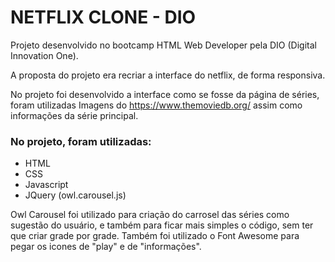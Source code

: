 # NETFLIX CLONE - DIO

Projeto desenvolvido no bootcamp HTML Web Developer
pela DIO (Digital Innovation One).

A proposta do projeto era recriar a interface do netflix,
de forma responsiva.

No projeto foi desenvolvido a interface como se fosse da página de séries,
foram utilizadas Imagens do https://www.themoviedb.org/ assim como informações da série principal.

### No projeto, foram utilizadas:
- HTML
- CSS
- Javascript
- JQuery (owl.carousel.js)

Owl Carousel foi utilizado para criação do carrosel das séries como sugestão do usuário,
e também para ficar mais simples o código, sem ter que criar grade por grade.
Também foi utilizado o Font Awesome para pegar os icones de "play" e de "informações".
